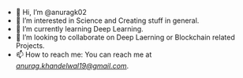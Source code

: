 - 👋 Hi, I’m @anuragk02
- 👀 I’m interested in Science and Creating stuff in general.
- 🌱 I’m currently learning Deep Learning.
- 💞️ I’m looking to collaborate on Deep Laerning or Blockchain related Projects.
- 📫 How to reach me: You can reach me at *anurag.khandelwal19@gmail.com*.

<!---
anuragk02/anuragk02 is a ✨ special ✨ repository because its `README.md` (this file) appears on your GitHub profile.
You can click the Preview link to take a look at your changes.
--->
